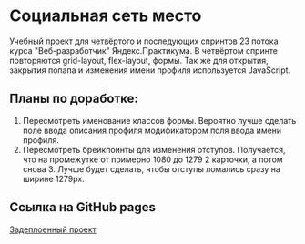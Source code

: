 # Социальная сеть место

Учебный проект для четвёртого и последующих спринтов 23 потока курса "Веб-разработчик" Яндекс.Практикума.
В четвёртом спринте повторяются grid-layout, flex-layout, формы. Так же для открытия, закрытия попапа и изменения имени профиля используется JavaScript.

## Планы по доработке:

1. Пересмотреть именование классов формы. Вероятно лучше сделать поле ввода описания профиля модификатором поля ввода имени профиля.
2. Пересмотреть брейкпоинты для изменения отступов. Получается, что на промежутке от примерно 1080 до 1279 2 карточки, а потом снова 3. Лучше будет сделать, чтобы отступы ломались сразу на ширине 1279px.


## Ссылка на GitHub pages
[Задеплоенный проект](https://vovkasquid.github.io/mesto/)
